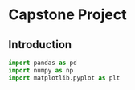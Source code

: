 # **Capstone Project**



## Introduction








```python
import pandas as pd
import numpy as np
import matplotlib.pyplot as plt

```


```python

```
